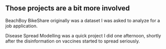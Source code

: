 ## Those projects are a bit more involved

BeachBoy BikeShare originally was a dataset I was asked to analyze for a job application.

Disease Spread Modelling was a quick project I did one afternoon, shortly after the disinformation on vaccines started to spread seriously.